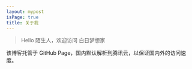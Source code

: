 ```yaml
---
layout: mypost
isPage: true
title: 关于我
---
```


> Hello 陌生人，欢迎访问 白日梦想家

该博客托管于 GitHub Page，国内默认解析到腾讯云，以保证国内外的访问速度。
